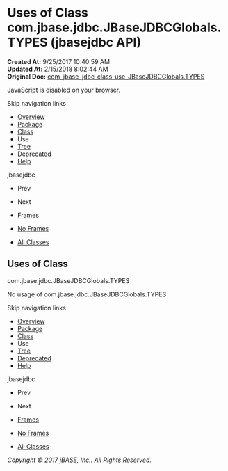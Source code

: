 # Uses of Class com.jbase.jdbc.JBaseJDBCGlobals.TYPES (jbasejdbc   API)

**Created At:** 9/25/2017 10:40:59 AM  
**Updated At:** 2/15/2018 8:02:44 AM  
**Original Doc:** [com_jbase_jdbc_class-use_JBaseJDBCGlobals.TYPES](https://docs.jbase.com/39229-class-use/com_jbase_jdbc_class-use_JBaseJDBCGlobals.TYPES)  

<!--<br>    try {<br>        if (location.href.indexOf('is-external=true') == -1) {<br>            parent.document.title="Uses of Class com.jbase.jdbc.JBaseJDBCGlobals.TYPES (jbasejdbc   API)";<br>        }<br>    }<br>    catch(err) {<br>    }<br>//-->
JavaScript is disabled on your browser.

Skip navigation links

- [Overview](../../../../overview-summary.html)
- [Package](./../../jbase-jdbc-api)
- [Class](./../../jbasejdbcglobals-%28jbasejdbc---api%29 "class in com.jbase.jdbc")
- Use
- [Tree](./../../com.jbase.jdbc-class-hierarchy-%28jbasejdbc---api%29)
- [Deprecated](../../../../deprecated-list.html)
- [Help](../../../../help-doc.html)


jbasejdbc <br>

- Prev
- Next


- [Frames](./../uses-of-interface-com.jbase.jdbc.jbasejdbcglobals-%28jbasejdbc---api%29)
- [No Frames](./../uses-of-interface-com.jbase.jdbc.jbasejdbcglobals-%28jbasejdbc---api%29)


- [All Classes](../../../../allclasses-noframe.html)


<!--<br>  allClassesLink = document.getElementById("allclasses\_navbar\_top");<br>  if(window==top) {<br>    allClassesLink.style.display = "block";<br>  }<br>  else {<br>    allClassesLink.style.display = "none";<br>  }<br>  //-->

## Uses of Class
com.jbase.jdbc.JBaseJDBCGlobals.TYPES

No usage of com.jbase.jdbc.JBaseJDBCGlobals.TYPES

Skip navigation links

- [Overview](../../../../overview-summary.html)
- [Package](./../../jbase-jdbc-api)
- [Class](./../../jbasejdbcglobals-%28jbasejdbc---api%29 "class in com.jbase.jdbc")
- Use
- [Tree](./../../com.jbase.jdbc-class-hierarchy-%28jbasejdbc---api%29)
- [Deprecated](../../../../deprecated-list.html)
- [Help](../../../../help-doc.html)


jbasejdbc <br>

- Prev
- Next


- [Frames](./../uses-of-interface-com.jbase.jdbc.jbasejdbcglobals-%28jbasejdbc---api%29)
- [No Frames](./../uses-of-interface-com.jbase.jdbc.jbasejdbcglobals-%28jbasejdbc---api%29)


- [All Classes](../../../../allclasses-noframe.html)


<!--<br>  allClassesLink = document.getElementById("allclasses\_navbar\_bottom");<br>  if(window==top) {<br>    allClassesLink.style.display = "block";<br>  }<br>  else {<br>    allClassesLink.style.display = "none";<br>  }<br>  //-->

*Copyright © 2017 jBASE, Inc.. All Rights Reserved.*
